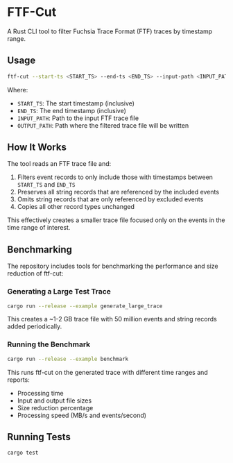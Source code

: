 # FTF-Cut

A Rust CLI tool to filter Fuchsia Trace Format (FTF) traces by timestamp range.

## Usage

```bash
ftf-cut --start-ts <START_TS> --end-ts <END_TS> --input-path <INPUT_PATH> --output-path <OUTPUT_PATH>
```

Where:
- `START_TS`: The start timestamp (inclusive)
- `END_TS`: The end timestamp (inclusive)
- `INPUT_PATH`: Path to the input FTF trace file
- `OUTPUT_PATH`: Path where the filtered trace file will be written

## How It Works

The tool reads an FTF trace file and:
1. Filters event records to only include those with timestamps between `START_TS` and `END_TS`
2. Preserves all string records that are referenced by the included events
3. Omits string records that are only referenced by excluded events
4. Copies all other record types unchanged

This effectively creates a smaller trace file focused only on the events in the time range of interest.

## Benchmarking

The repository includes tools for benchmarking the performance and size reduction of ftf-cut:

### Generating a Large Test Trace

```bash
cargo run --release --example generate_large_trace
```

This creates a ~1-2 GB trace file with 50 million events and string records added periodically.

### Running the Benchmark

```bash
cargo run --release --example benchmark
```

This runs ftf-cut on the generated trace with different time ranges and reports:
- Processing time
- Input and output file sizes
- Size reduction percentage
- Processing speed (MB/s and events/second)

## Running Tests

```bash
cargo test
```